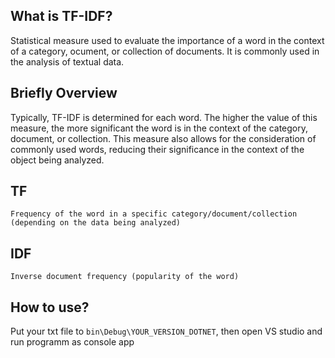 ## What is TF-IDF?
Statistical measure used to evaluate the importance of a word in the context of a category, ocument, or collection of documents.
It is commonly used in the analysis of textual data.

## Briefly Overview
Typically, TF-IDF is determined for each word. 
The higher the value of this measure, the more significant the word is in the context of the category, document, or collection.
This measure also allows for the consideration of commonly used words, reducing their significance in the context of the object being analyzed.

## TF
`Frequency of the word in a specific category/document/collection (depending on the data being analyzed)`

## IDF
`Inverse document frequency (popularity of the word)`

## How to use?
Put your txt file to `bin\Debug\YOUR_VERSION_DOTNET`, then open VS studio and run programm as console app
